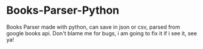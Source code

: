 # Books-Parser-Python
Books Parser made with python, can save in json or csv, parsed from google books api.
Don't blame me for bugs, i am going to fix it if i see it, see ya!
